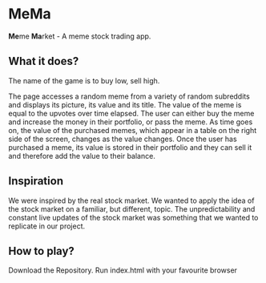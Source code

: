 # MeMa 
**Me**me **Ma**rket - A meme stock trading app.

## What it does?
The name of the game is to buy low, sell high.

The page accesses a random meme from a variety of random subreddits and displays its picture, its value and its title. The value of the meme is equal to the upvotes over time elapsed. The user can either buy the meme and increase the money in their portfolio, or pass the meme. As time goes on, the value of the purchased memes, which appear in a table on the right side of the screen, changes as the value changes. Once the user has purchased a meme, its value is stored in their portfolio and they can sell it and therefore add the value to their balance.

## Inspiration
We were inspired by the real stock market. We wanted to apply the idea of the stock market on a familiar, but different, topic. The unpredictability and constant live updates of the stock market was something that we wanted to replicate in our project.

## How to play?
Download the Repository. Run index.html with your favourite browser
